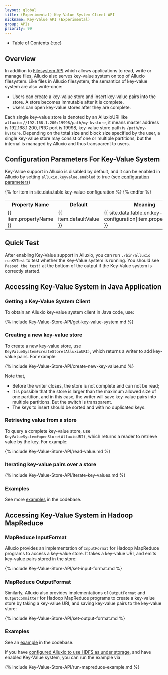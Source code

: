 ```yaml
---
layout: global
title: (Experimental) Key Value System Client API
nickname: Key-Value API (Experimental)
group: APIs
priority: 99
---
```


* Table of Contents
{:toc}

## Overview

In addition to [Filesystem API](File-System-API.html) which allows applications to read, write or
manage files, Alluxio also serves key-value system on top of Alluxio filesystem.
Like files in Alluxio filesystem, the semantics of key-value system are also write-once:

* Users can create a key-value store and insert key-value pairs into the store. A store becomes immutable after it is complete.
* Users can open key-value stores after they are complete.

Each single key-value store is denoted by an AlluxioURI like `alluxio://192.168.1.200:19998/path/my-kvstore`,
it means master address is 192.168.1.200, PRC port is 19998, key-value store path is `/path/my-kvstore`.
Depending on the total size and block size specified by the user, a single key-value
store may consist of one or multiple partitions, but the internal is managed by Alluxio and thus
transparent to users.


## Configuration Parameters For Key-Value System

Key-Value support in Alluxio is disabled by default, and it can be enabled in Alluxio by setting
`alluxio.keyvalue.enabled` to true (see [configuration parameters](Configuration-Settings.html))

<table class="table table-striped">
<tr><th>Property Name</th><th>Default</th><th>Meaning</th></tr>
{% for item in site.data.table.key-value-configuration %}
  <tr>
    <td>{{ item.propertyName }}</td>
    <td>{{ item.defaultValue }}</td>
    <td>{{ site.data.table.en.key-value-configuration[item.propertyName] }}</td>
  </tr>
{% endfor %}
</table>

## Quick Test

After enabling Key-Value support in Alluxio, you can run `./bin/alluxio runKVTest` to test whether
the Key-Value system is running. You should see `Passed the test!` at the bottom of the output if
the Key-Value system is correctly started.

## Accessing Key-Value System in Java Application

### Getting a Key-Value System Client

To obtain an Alluxio key-value system client in Java code, use:

{% include Key-Value-Store-API/get-key-value-system.md %}

### Creating a new key-value store

To create a new key-value store, use `KeyValueSystem#createStore(AlluxioURI)`, which returns
a writer to add key-value pairs. For example:

{% include Key-Value-Store-API/create-new-key-value.md %}

Note that,

* Before the writer closes, the store is not complete and can not be read;
* It is possible that the store is larger than the maximum allowed size of one partition, and in
this case, the writer will save key-value pairs into multiple partitions. But the switch is
transparent.
* The keys to insert should be sorted and with no duplicated keys.

### Retrieving value from a store

To query a complete key-value store, use `KeyValueSystem#openStore(AlluxioURI)`, which returns
a reader to retrieve value by the key. For example:

{% include Key-Value-Store-API/read-value.md %}

### Iterating key-value pairs over a store

{% include Key-Value-Store-API/iterate-key-values.md %}

### Examples

See more [examples](https://github.com/Alluxio/alluxio/tree/master/examples/src/main/java/alluxio/examples/keyvalue) in the codebase.

## Accessing Key-Value System in Hadoop MapReduce

### MapReduce InputFormat

Alluxio provides an implementation of `InputFormat` for Hadoop MapReduce programs to access
a key-value store. It takes a key-value URI, and emits key-value pairs stored in the store:

{% include Key-Value-Store-API/set-input-format.md %}

### MapReduce OutputFormat

Similarly, Alluxio also provides implementations of `OutputFormat` and `OutputCommitter` for Hadoop
 MapReduce programs to create a key-value store by taking a key-value URI, and saving key-value
 pairs to the key-value store:

{% include Key-Value-Store-API/set-output-format.md %}

### Examples

See an [example](https://github.com/Alluxio/alluxio/blob/master/examples/src/main/java/alluxio/examples/keyvalue/hadoop/CloneStoreMapReduce.java) in the codebase.

If you have [configured Alluxio to use HDFS as under storage](Configuring-Alluxio-with-HDFS.html), and have enabled
Key-Value system, you can run the example via

{% include Key-Value-Store-API/run-mapreduce-example.md %}
